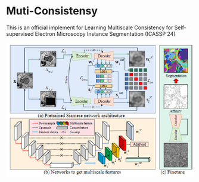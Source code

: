 # Muti-Consistensy
This is an official implement for Learning Multiscale Consistency for Self-supervised Electron Microscopy Instance Segmentation (ICASSP 24)

![The pipeline of our proposed methods](framework.png)
